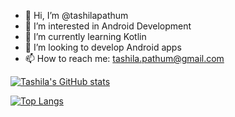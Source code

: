 - 👋 Hi, I’m @tashilapathum
- 👀 I’m interested in Android Development
- 🌱 I’m currently learning Kotlin
- 💞️ I’m looking to develop Android apps
- 📫 How to reach me: tashila.pathum@gmail.com

[![Tashila's GitHub stats](https://github-readme-stats.vercel.app/api?username=tashilapathum&count_private=true&show_icons=true&theme=transparent)](https://github.com/anuraghazra/github-readme-stats)

[![Top Langs](https://github-readme-stats.vercel.app/api/top-langs/?username=tashilapathum&layout=compact&count_private=true&show_icons=true&theme=transparent)](https://github.com/anuraghazra/github-readme-stats)
